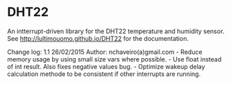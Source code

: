 # DHT22 #
An intterrupt-driven library for the DHT22 temperature and humidity sensor.
See http://lultimouomo.github.io/DHT22 for the documentation.

Change log:
1.1	26/02/2015	Author: nchaveiro(a)gmail.com
	- Reduce memory usage by using small size vars where possible.
	- Use float instead of int result. Also fixes negative values bug.
	- Optimize wakeup delay calculation methode to be consistent if other interrupts are running. 


	